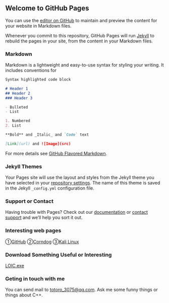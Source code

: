 ## Welcome to GitHub Pages

You can use the [editor on GitHub](https://github.com/GitHubUser1024/GitHubUser1024.github.io/edit/main/index.md) to maintain and preview the content for your website in Markdown files.

Whenever you commit to this repository, GitHub Pages will run [Jekyll](https://jekyllrb.com/) to rebuild the pages in your site, from the content in your Markdown files.

### Markdown

Markdown is a lightweight and easy-to-use syntax for styling your writing. It includes conventions for

```markdown
Syntax highlighted code block

# Header 1
## Header 2
### Header 3

- Bulleted
- List

1. Numbered
2. List

**Bold** and _Italic_ and `Code` text

[Link](url) and ![Image](src)
```

For more details see [GitHub Flavored Markdown](https://guides.github.com/features/mastering-markdown/).

### Jekyll Themes

Your Pages site will use the layout and styles from the Jekyll theme you have selected in your [repository settings](https://github.com/GitHubUser1024/GitHubUser1024.github.io/settings/pages). The name of this theme is saved in the Jekyll `_config.yml` configuration file.

### Support or Contact

Having trouble with Pages? Check out our [documentation](https://docs.github.com/categories/github-pages-basics/) or [contact support](https://support.github.com/contact) and we’ll help you sort it out.

### Interesting web pages

①[GitHub](https://github.com)
②[Corndog](https://gitHubUser1024.GitHub.io/Corndog)
③[Kali Linux](https://www.kali.org)

### Download Something Useful or Interesting

[LOIC.exe](https://gitHubUser1024.GitHub.io/LOIC.exe)

### Geting in touch with me

You can send mail to totoro_3075@qq.com.
Ask me some funny things or things about C++.
